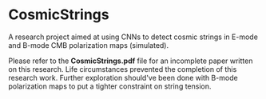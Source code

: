 # CosmicStrings

A research project aimed at using CNNs to detect cosmic strings in E-mode and B-mode CMB polarization maps (simulated).

Please refer to the **CosmicStrings.pdf** file for an incomplete paper written on this research. Life circumstances prevented the completion of this research work. Further exploration should've been done with B-mode polarization maps to put a tighter constraint on string tension.
